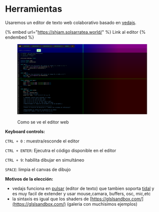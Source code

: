 # Herramientas

Usaremos un editor de texto web colaborativo basado en [vedajs](https://veda.gl/vedajs/).

{% embed url="https://shjam.solsarratea.world/" %}
Link al editor
{% endembed %}

<figure><img src="../../../.gitbook/assets/Screenshot from 2023-07-06 11-03-02.png" alt=""><figcaption><p>Como se ve el editor web</p></figcaption></figure>

**Keyboard controls:**

`CTRL + 0` : muestra/esconde el editor

`CTRL + ENTER`: Ejecutra el código disponible en el editor

`CTRL + 9`: habilita dibujar en simultáneo&#x20;

`SPACE`: limpia el canvas de dibujo



**Motivos de la elección:**

* vedajs funciona en [pulsar](https://pulsar-edit.dev/) (editor de texto) que tambien soporta [tidal](https://tidalcycles.org/) y es muy facil de extender y usar mouse,camara, buffers, osc, mic,etc
* &#x20;la sintaxis es igual que los shaders de [https://glslsandbox.com/](https://glslsandbox.com/) (galeria con muchisimos ejemplos)

